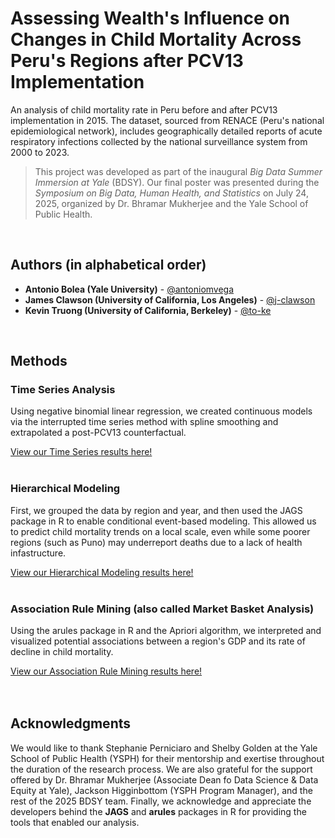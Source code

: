# Assessing Wealth's Influence on Changes in Child Mortality Across Peru's Regions after PCV13 Implementation
An analysis of child mortality rate in Peru before and after PCV13 implementation in 2015. The dataset, sourced from RENACE (Peru's national epidemiological network),
includes geographically detailed reports of acute respiratory infections collected by the national surveillance system from 2000 to 2023.


> This project was developed as part of the inaugural *Big Data Summer Immersion at Yale* (BDSY). Our final poster was presented during the *Symposium on Big Data, Human Health, and Statistics* on July 24, 2025, organized by Dr. Bhramar Mukherjee and the Yale School of Public Health.

<br>



## Authors (in alphabetical order)

- **Antonio Bolea (Yale University)** - [@antoniomvega](https://github.com/antoniomvega)
- **James Clawson (University of California, Los Angeles)** - [@j-clawson](https://github.com/j-clawson)
- **Kevin Truong (University of California, Berkeley)** - [@to-ke](https://github.com/to-ke)

<br>


## Methods

### Time Series Analysis

Using negative binomial linear regression, we created continuous models via the interrupted time series method with spline smoothing
and extrapolated a post-PCV13 counterfactual. 

[View our Time Series results here!](TS%20graphs)
<br><br>




### Hierarchical Modeling

First, we grouped the data by region and year, and then used the JAGS package in R to enable conditional event-based modeling. This allowed us to predict child mortality trends on a
local scale, even while some poorer regions (such as Puno) may underreport deaths due to a lack of health infastructure.

[View our Hierarchical Modeling results here!](Hierarchical-Modeling/Models%20on%20Poster)
<br><br>


### Association Rule Mining (also called Market Basket Analysis)

Using the arules package in R and the Apriori algorithm, we interpreted and visualized potential associations between a region's GDP and its rate of decline in child mortality.

[View our Association Rule Mining results here!](Market%20Basket%20graphs)
<br><br><br>




## Acknowledgments

We would like to thank Stephanie Perniciaro and Shelby Golden at the Yale School of Public Health (YSPH) for their mentorship and exertise throughout the duration of the research process. We are also grateful for the support offered by Dr. Bhramar Mukherjee (Associate Dean fo Data Science & Data Equity at Yale), Jackson Higginbottom (YSPH Program Manager), and the rest of the 2025 BDSY team. Finally, we acknowledge and appreciate the developers behind the **JAGS** and **arules** packages in R for providing the tools that enabled our analysis.

